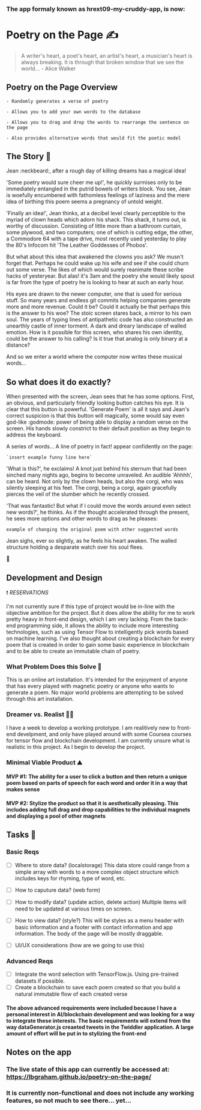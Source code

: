 ### The app formaly known as hrext09-my-cruddy-app, is now:

# Poetry on the Page :writing_hand:
> A writer's heart, a poet's heart, an artist's heart, a musician's heart is always breaking. It is through that broken window that we see the world... - Alice Walker

## Poetry on the Page Overview

	- Randomly generates a verse of poetry

	- Allows you to add your own words to the database

	- Allows you to drag and drop the words to rearrange the sentence on the page

	- Also provides alternative words that would fit the poetic model

## The Story :scroll:

Jean :neckbeard:, after a rough day of killing dreams has a magical idea! 

'Some poetry would sure cheer me up!', he quickly surmises only to be immediately entangled in the putrid bowels of writers block.
You see, Jean is woefully encumbered with fathomless feelings of laziness and the mere idea of birthing this poem seems a pregnancy of untold weight.

'Finally an idea!', Jean thinks, at a decibel level clearly perceptible to the myriad of clown heads which adorn his shack. This shack, it turns out, is worthy of discussion. Consisting of little more than a bathroom curtain, some plywood, and two computers; one of which is cutting edge, the other, a Commodore 64 with a tape drive, most recently used yesterday to play the 80's Infocom hit 'The Leather Goddesses of Phobos'. 

But what about this idea that awakened the clowns you ask? We musn't forget that. Perhaps he could wake up his wife and see if she could churn out some verse. The likes of which would surely reanimate these scribe hacks of yesteryear. But alas! it's 3am and the poetry she would likely spout is far from the type of poetry he is looking to hear at such an early hour. 

His eyes are drawn to the newer computer, one that is used for serious stuff. So many years and endless git commits helping companies generate more and more revenue. Could it be? Could it actually be that perhaps this is the answer to his woe? The stoic screen stares back, a mirror to his own soul. The years of typing lines of antipathetic code has also constructed an unearthly castle of inner torment. A dark and dreary landscape of walled emotion. How is it possible for this screen, who shares his own identity, could be the answer to his calling? Is it true that analog is only binary at a distance?

And so we enter a world where the computer now writes these musical words...

## So what does it do exactly?

When presented with the screen, Jean sees that he has some options. First, an obvious, and particularly friendly looking button catches his eye. It is clear that this button is powerful. 'Generate Poem' is all it says and Jean's correct suspicion is that this button will magically, some would say even god-like :godmode: power of being able to display a random verse on the screen. His hands slowly constrict to their default position as they begin to address the keyboard.

A series of words... A line of poetry in fact! appear confidently on the page:

	`insert example funny line here`

'What is this?', he exclaims! A knot just behind his sternum that had been sinched many nights ago, begins to become unraveled. An audible 'Ahhhh', can be heard. Not only by the clown heads, but also the corgi, who was silently sleeping at his feet. The corgi, being a corgi, again gracefully pierces the veil of the slumber which he recently crossed.

'That was fantastic! But what if I could move the words around even select new words?', he thinks. As if the thought accelerated through the present, he sees more options and other words to drag as he pleases:

   `example of changing the original poem with other suggested words`

Jean sighs, ever so slightly, as he feels his heart awaken. The walled structure holding a desparate watch over his soul flees.

:love_hotel:

## Development and Design

:heavy_exclamation_mark: *RESERVATIONS*

I'm not currently sure if this type of project would be in-line with the objective ambition for the project. But it does allow the ability for me to work pretty heavy in front-end design, which I am very lacking. From the back-end programming side, it allows the ability to include more interesting technologies, such as using Tensor Flow to intelligently pick words based on machine learning. I've also thought about creating a blockchain for every poem that is created in order to gain some basic experience in blockchain and to be able to create an immutable chain of poetry.


### What Problem Does this Solve :thinking:

This is an online art installation. It's intended for the enjoyment of anyone that has every played with magnetic poetry or anyone who wants to generate a poem. No major world problems are attempting to be solved through this art installation.

### Dreamer vs. Realist :man_artist:

I have a week to develop a working prototype. I am realitively new to front-end develpment, and only have played around with some Coursea courses for tensor flow and blockchain development. I am currently unsure what is realistic in this project. As I begin to develop the project.

### Minimal Viable Product :mountain:

#### MVP #1: The ability for a user to click a button and then return a unique poem based on parts of speech for each word and order it in a way that makes sense

#### MVP #2: Stylize the product so that it is aesthetically pleasing. This includes adding full drag and drop capabilities to the individual magnets and displaying a pool of other magnets 

## Tasks :calendar:

### Basic Reqs
- [ ] Where to store data? (localstorage)
	This data store could range from a simple array with words to a more complex object structure which includes keys for rhyming, type of word, etc.
- [ ] How to caputure data? (web form)

- [ ] How to modify data? (update action, delete action)
	Multiple items will need to be updated at various times on screen.
- [ ] How to view data? (style?)
	This will be styles as a menu header with basic information and a footer with contact information and app information. The body of the page will be mostly draggable.
- [ ] UI/UX considerations (how are we going to use this)

### Advanced Reqs
- [ ] Integrate the word selection with TensorFlow.js. Using pre-trained datasets if possible.
- [ ] Create a blockchain to save each poem created so that you build a natural immutable flow of each created verse

#### The above advanced requirements were included because I have a personal interest in AI/blockchain development and was looking for a way to integrate these interests. The basic requirements will extend from the way dataGenerator.js creaeted tweets in the Twiddler application. A large amount of effort will be put in to stylizing the front-end

## Notes on the app

### The live state of this app can currently be accessed at: https://lbgraham.github.io/poetry-on-the-page/

### It is currently non-functional and does not include any working features, so not much to see there... yet...



